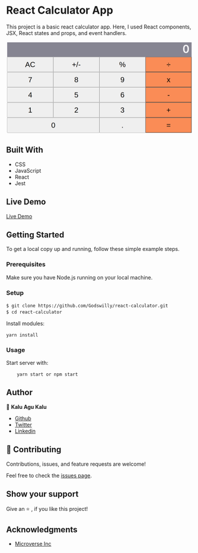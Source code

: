# React Calculator App
This project is a basic react calculator app. Here, I used React components, JSX, React states and props, and event handlers.

![screenshot](Screenshot.png)

## Built With
- CSS
- JavaScript
- React
- Jest 

## Live Demo
[Live Demo](https://quirky-feynman-a9e9a5.netlify.app/)

## Getting Started 
To get a local copy up and running, follow these simple example steps.

### Prerequisites

Make sure you have Node.js  running on your local machine.

### Setup

~~~bash
$ git clone https://github.com/Godswilly/react-calculator.git
$ cd react-calculator
~~~

Install modules:

```
yarn install
```

### Usage

Start server with:

```
    yarn start or npm start
```

## Author

👤 **Kalu Agu Kalu**

- [Github](https://github.com/Godswilly)
- [Twitter](https://twitter.com/KaluAguKalu17)
- [Linkedin](https://www.linkedin.com/in/kalu-agu-kalu/)

## 🤝 Contributing

Contributions, issues, and feature requests are welcome!

Feel free to check the [issues page](https://github.com/Godswilly/react-calculator/issues).

## Show your support

Give an ⭐️ , if you like this project!

## Acknowledgments
- [Microverse Inc](https://www.microverse.org/)